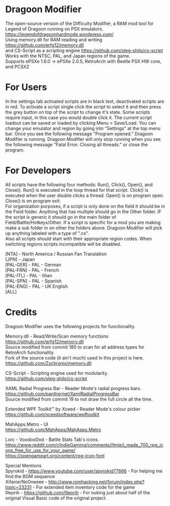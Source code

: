 # Dragoon Modifier
The open-source version of the Difficulty Modifier, a RAM mod tool for Legend of Dragoon running on PSX emulators. https://legendofdragoonhardmode.wordpress.com/  
Using memory.dll for RAM reading and writing https://github.com/erfg12/memory.dll  
and CS-Script as a scripting engine https://github.com/oleg-shilo/cs-script  
Works with the NTSC, PAL, and Japan regions of the game.  
Supports ePSXe 1.6.0 -> ePSXe 2.0.5, RetroArch with Beetle PSX HW core, and PCSX2  
  
# For Users  
In the settings tab activated scripts are in black text, deactivated scripts are in red. To activate a script single click the script to select it and then press the grey button on top of the script to change it's state. Some scripts require input, in this case you would double click it. The current script loadout can be saved or loaded by clicking Menu > Save/Load. You can change your emulator and region by going into "Settings" at the top menu bar. Once you see the following message "Program opened." Dragoon Modifier is running. Dragoon Modifier will only stop running when you see the following message "Fatal Error. Closing all threads." or close the program.  
  
# For Developers  
All scripts have the following four methods: Run(), Click(), Open(), and Close(). Run() is executed in the loop thread for that script. Click() is executed when the user double clicks a thread. Open() is on program open. Close() is on program exit.  
For organization purposes, if a script is only done on the field it should be in the Field folder. Anything that has multiple should go in the Other folder. IF the script is generic it should go in the main folder of Field/Battle/Hotkeys/Other. If a script is specific for a mod you are making make a sub folder in on other the folders above. Dragoon Modifier will pick up anything labeled with a type of ".cs".  
Also all scripts should start with their appropriate region codes. When switching regions scripts incompatible will be disabled.  
  
[NTA] - North America / Russian Fan Translation  
[JPN] - Japan  
[PAL-GER] - PAL - German  
[PAL-FRN] - PAL - French  
[PAL-ITL] - PAL - Itlian  
[PAL-SPN] - PAL - Spanish  
[PAL-ENG] - PAL - UK English  
[ALL]  

# Credits  
Dragoon Modifier uses the following projects for functionality.  

Memory.dll - Read/Write/Scan memory functions  
https://github.com/erfg12/memory.dll  
Source modified from commit 180 to scan for all address types for RetroArch functionality.  
Fork of the source code (it ain't much) used in this project is here.  
https://github.com/Zychronix/memory.dll  
  
CS-Script - Scripting engine used for modularity.  
https://github.com/oleg-shilo/cs-script  
  
XAML Radial Progress Bar - Reader Mode's radial progress bars.  
https://github.com/panthernet/XamlRadialProgressBar  
Source modified from commit 19 to not draw the full circle all the time.  
  
Extended WPF Toolkit™ by Xceed - Reader Mode's colour picker  
https://github.com/xceedsoftware/wpftoolkit  
  
MahApps.Metro - UI  
https://github.com/MahApps/MahApps.Metro  
  
Lorc - VoodooDod - Battle Stats Tab's icons.  
https://www.reddit.com/r/IndieGaming/comments/ifmie/i_made_700_rpg_icons_free_for_use_for_your_game/  
https://opengameart.org/content/rpg-icon-font  
  
Special Mentions  
Spyrokid - https://www.youtube.com/user/spyrokid77666 - For helping me find the BGM sequence  
Xifanie/NoOneeee - http://www.romhacking.net/forum/index.php?topic=23231 - For extended item inventory code for the game  
Illeprih - https://github.com/Illeprih - For nuking just about half of the original Visual Basic code of the original project. 
